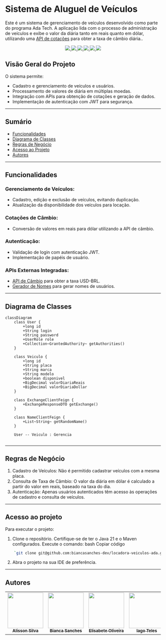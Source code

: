 # Sistema de Aluguel de Veículos
Este é um sistema de gerenciamento de veículos desenvolvido como parte do 
programa Ada Tech. A aplicação lida com o processo de administração de 
veículos e exibe o valor da diária tanto em reais quanto em dólar, 
utilizando uma [API de cotações](https://docs.awesomeapi.com.br/api-de-moedas) para obter a taxa de câmbio diária..

<p align="center">
     <a alt="Java" href="https://java.com" target="_blank">
        <img src="https://img.shields.io/badge/Java-v21-ED8B00.svg" />
    </a>
    <a alt="Spring Boot" href="https://spring.io/projects/spring-boot" target="_blank">
        <img src="https://img.shields.io/badge/SpringBoot-v3.3.5-lightgreen.
svg" />
    </a>
     <a alt="Maven" href="https://maven.apache.org/index.html" target="_blank">
        <img src="https://img.shields.io/badge/Maven-v4.0.0-CD2335.svg" />
    </a>
    <a alt="H2 database" href="https://www.h2database.com/html/main.html"  target="_blank">
        <img src="https://img.shields.io/badge/H2-v2.1.214-darkblue.svg" />
    </a>
    <a alt="Swagger" href="https://swagger.io/"  
target="_blank">
        <img src="https://img.shields.io/-Swagger-%23Clojure?style=for-the-badge&logo=swagger&logoColor=white" />
    </a>
     <a alt="IntelliJ IDEA" href="https://www.jetbrains.com/idea/" target="_blank">
        <img src="https://img.shields.io/badge/IntelliJ IDEA-v1.18.32-087CFA.svg" />
    </a>
</p>

## Visão Geral do Projeto

O sistema permite:

* Cadastro e gerenciamento de veículos e usuários.
* Processamento de valores de diária em múltiplas moedas.
* Integração com APIs para obtenção de cotações e geração de dados.
* Implementação de autenticação com JWT para segurança.

---

## Sumário

- [Funcionalidades](#funcionalidades)
- [Diagrama de Classes](#diagrama-de-classes)
- [Regras de Negócio](#regras-de-negócio)
- [Acesso ao Projeto](#acesso-ao-projeto)
- [Autores](#autores)

---
## Funcionalidades

### Gerenciamento de Veículos:
- Cadastro, edição e exclusão de veículos, evitando duplicação.
- Atualização da disponibilidade dos veículos para locação.

### Cotações de Câmbio:
- Conversão de valores em reais para dólar utilizando a API de câmbio.

### Autenticação:
- Validação de login com autenticação JWT.
- Implementação de papéis de usuário.

### APIs Externas Integradas:
- [API de Câmbio](https://docs.awesomeapi.com.br/api-de-moedas) para obter a taxa USD-BRL.
- [Gerador de Nomes](https://gerador-nomes.wolan.net/) para gerar nomes de usuários.

---

## Diagrama de Classes
```mermaid
classDiagram
    class User {
        +long id
        +String login
        +String password
        +UserRole role
        +Collection~GrantedAuthority~ getAuthorities()
    }

    class Veiculo {
        +long id
        +String placa
        +String marca
        +String modelo
        +boolean disponivel
        +BigDecimal valorDiariaReais
        +BigDecimal valorDiariaDollar
    }

    class ExchangeClientFeign {
        +ExchangeResponseDTO getExchange()
    }

    class NameClientFeign {
        +List~String~ getRandomName()
    }

    User -- Veiculo : Gerencia
    
```

---
## Regras de Negócio

1. Cadastro de Veículos: Não é permitido cadastrar veículos com a mesma placa.
2. Consulta de Taxa de Câmbio: O valor da diária em dólar é calculado a partir 
do valor em reais, baseado na taxa do dia.
3. Autenticação: Apenas usuários autenticados têm acesso às operações de 
   cadastro e consulta de veículos.
---

## Acesso ao projeto

Para executar o projeto:

1. Clone o repositório.
Certifique-se de ter o Java 21 e o Maven configurados.
Execute o comando:
bash
Copiar código
```bash    
    `git clone git@github.com:biancasanches-dev/locadora-veiculos-ada.git` 
```
2.  Abra o projeto na sua IDE de preferência.
    <br>
---

## Autores
<table>
  <tr>
    <td align="center">
      <a href="https://github.com/AlissonRafSilva">
        <img loading="lazy" src="https://avatars.githubusercontent.com/AlissonRafSilva?v=4" width="115"/><br />
        <sub><b>Alisson Silva</b></sub>
      </a>
    </td>
    <td align="center">
      <a href="https://github.com/biancasanches-dev">
        <img loading="lazy" src="https://avatars.githubusercontent.com/biancasanches-dev?v=4" width="115"/><br />
        <sub><b>Bianca Sanches</b></sub>
      </a>
    </td>
    <td align="center">
      <a href="https://github.com/Elisabete-MO">
        <img loading="lazy" src="https://avatars.githubusercontent.com/Elisabete-MO?v=4" width="115"/><br />
        <sub><b>Elisabete Oliveira</b></sub>
      </a>
    </td>
    <td align="center">
      <a href="https://github.com/iagooteles">
        <img loading="lazy" src="https://avatars.githubusercontent.com/iagooteles?v=4" width="115"/><br />
        <sub><b>Iago Teles</b></sub>
      </a>
    </td>
  </tr>
</table>
